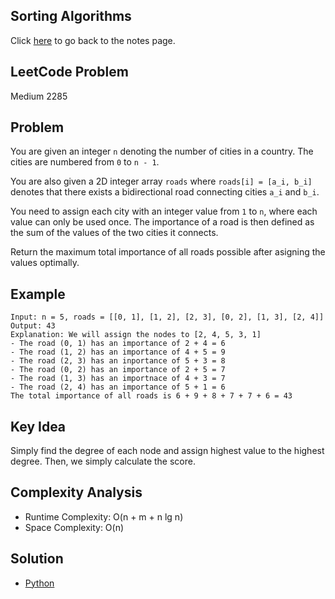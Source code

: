 ## Sorting Algorithms
Click [here](../notes.md) to go back to the notes page.

## LeetCode Problem
Medium 2285

## Problem
You are given an integer `n` denoting the number of cities in a country. The cities are numbered from `0` to `n - 1`.

You are also given a 2D integer array `roads` where `roads[i] = [a_i, b_i]` denotes that there exists a bidirectional road connecting cities `a_i` and `b_i`.

You need to assign each city with an integer value from `1` to `n`, where each value can only be used once. The importance of a road is then defined as the sum of the values of the two cities it connects.

Return the maximum total importance of all roads possible after asigning the values optimally.

## Example
```
Input: n = 5, roads = [[0, 1], [1, 2], [2, 3], [0, 2], [1, 3], [2, 4]]
Output: 43
Explanation: We will assign the nodes to [2, 4, 5, 3, 1]
- The road (0, 1) has an importance of 2 + 4 = 6
- The road (1, 2) has an importance of 4 + 5 = 9
- The road (2, 3) has an inportance of 5 + 3 = 8
- The road (0, 2) has an importance of 2 + 5 = 7
- The road (1, 3) has an importnace of 4 + 3 = 7
- The road (2, 4) has an importance of 5 + 1 = 6
The total importance of all roads is 6 + 9 + 8 + 7 + 7 + 6 = 43
```

## Key Idea
Simply find the degree of each node and assign highest value to the highest degree. Then, we simply calculate the score.

## Complexity Analysis
- Runtime Complexity: O(n + m + n lg n)
- Space Complexity: O(n)

## Solution
- [Python](./solution.py)
